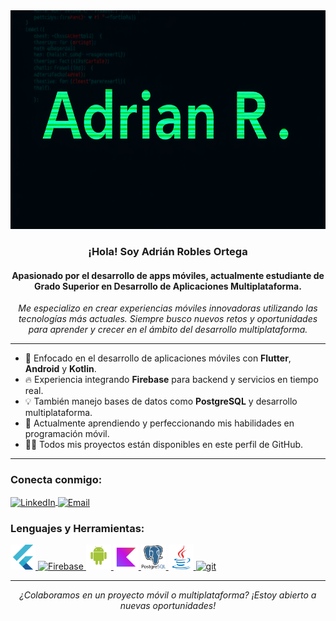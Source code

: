 <img src="KlgDQP3 - Imgur.png" alt="Main" width="700" height="350"/>

<h3 align="center">¡Hola! Soy Adrián Robles Ortega</h3>
<h4 align="center">Apasionado por el desarrollo de apps móviles, actualmente estudiante de Grado Superior en Desarrollo de Aplicaciones Multiplataforma.</h4>

<p align="center">
  <em>
    Me especializo en crear experiencias móviles innovadoras utilizando las tecnologías más actuales. Siempre busco nuevos retos y oportunidades para aprender y crecer en el ámbito del desarrollo multiplataforma.
  </em>
</p>

---

- 🚀 Enfocado en el desarrollo de aplicaciones móviles con <b>Flutter</b>, <b>Android</b> y <b>Kotlin</b>.
- 🔥 Experiencia integrando <b>Firebase</b> para backend y servicios en tiempo real.
- 💡 También manejo bases de datos como <b>PostgreSQL</b> y desarrollo multiplataforma.
- 🌱 Actualmente aprendiendo y perfeccionando mis habilidades en programación móvil.
- 👨‍💻 Todos mis proyectos están disponibles en este perfil de GitHub.

---

<h3 align="left">Conecta conmigo:</h3>
<p align="left">
  <a href="https://www.linkedin.com/in/adri%C3%A1n-robles-ortega-307670256/" target="blank">
    <img align="center" src="https://raw.githubusercontent.com/rahuldkjain/github-profile-readme-generator/master/src/images/icons/Social/linked-in-alt.svg" alt="LinkedIn" height="30" width="40" />
  </a>
  <a href="mailto:roblesadrian03@gmail.com" target="blank">
  <img align="center" src="https://raw.githubusercontent.com/rahuldkjain/github-profile-readme-generator/master/src/images/icons/Social/mail.svg" alt="Email" height="30" width="40" />
</a>
</p>

<h3 align="left">Lenguajes y Herramientas:</h3>
<p align="left">
  <!-- Tecnologías móviles (resaltadas) -->
  <a href="https://flutter.dev/" target="_blank" rel="noreferrer">
    <img src="https://raw.githubusercontent.com/devicons/devicon/master/icons/flutter/flutter-original.svg" alt="Flutter" width="40" height="40"/>
  </a>
  <a href="https://firebase.google.com/" target="_blank" rel="noreferrer">
    <img src="https://www.vectorlogo.zone/logos/firebase/firebase-icon.svg" alt="Firebase" width="40" height="40"/>
  </a>
  <a href="https://developer.android.com" target="_blank" rel="noreferrer">
    <img src="https://raw.githubusercontent.com/devicons/devicon/master/icons/android/android-original-wordmark.svg" alt="Android" width="40" height="40"/>
  </a>
  <a href="https://kotlinlang.org" target="_blank" rel="noreferrer">
    <img src="https://raw.githubusercontent.com/devicons/devicon/master/icons/kotlin/kotlin-original.svg" alt="Kotlin" width="40" height="40"/>
  </a>
  <!-- Otras tecnologías -->
  <a href="https://www.postgresql.org" target="_blank" rel="noreferrer">
    <img src="https://raw.githubusercontent.com/devicons/devicon/master/icons/postgresql/postgresql-original-wordmark.svg" alt="PostgreSQL" width="40" height="40"/>
  </a>
  <a href="https://www.java.com" target="_blank" rel="noreferrer">
    <img src="https://raw.githubusercontent.com/devicons/devicon/master/icons/java/java-original.svg" alt="Java" width="40" height="40"/>
  </a>
  <a href="https://git-scm.com/" target="_blank" rel="noreferrer">
    <img src="https://www.vectorlogo.zone/logos/git-scm/git-scm-icon.svg" alt="git" width="40" height="40"/>
  </a>
</p>

---

<p align="center">
  <i>¿Colaboramos en un proyecto móvil o multiplataforma? ¡Estoy abierto a nuevas oportunidades!</i>
</p>
